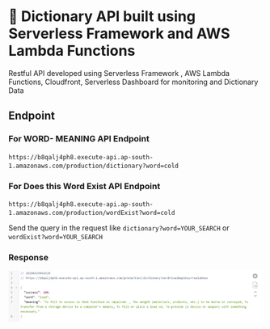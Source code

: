 # 🚀 Dictionary API built using Serverless Framework and AWS Lambda Functions

Restful API developed using Serverless Framework , AWS Lambda Functions, Cloudfront, Serverless Dashboard for monitoring and Dictionary Data

## Endpoint

### For WORD- MEANING API Endpoint 
`https://b8qalj4ph8.execute-api.ap-south-1.amazonaws.com/production/dictionary?word=cold`

### For Does this Word Exist API Endpoint 
`https://b8qalj4ph8.execute-api.ap-south-1.amazonaws.com/production/wordExist?word=cold`


Send the query in the request like `dictionary?word=YOUR_SEARCH` or `wordExist?word=YOUR_SEARCH` 

### Response

![FREE DICTIONARY API ENDPOINT RESPONSE](https://raw.githubusercontent.com/realabbas/dictionary-api/master/demo/response.png)
